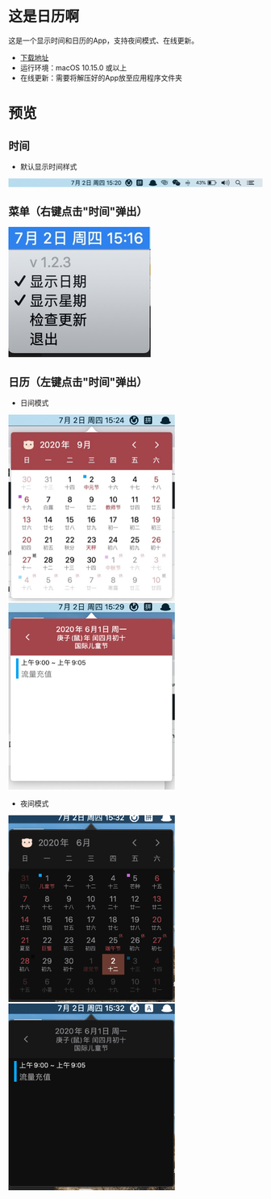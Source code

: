 # 这是日历啊
这是一个显示时间和日历的App，支持夜间模式、在线更新。
- [下载地址](https://github.com/ZzzM/LunarCalendar/releases/download/1.2.3/default.zip)
- 运行环境：macOS 10.15.0 或以上
- 在线更新：需要将解压好的App放至应用程序文件夹

# 预览
## 时间
- 默认显示时间样式
<img src="previews/date1.png">

## 菜单（右键点击"时间"弹出）

<img src="previews/date2.jpg">


## 日历（左键点击"时间"弹出）
- 日间模式

<img src="previews/cal1.png" height=370 width=330>
<img src="previews/cal2.png" height=370 width=330>

- 夜间模式

<img src="previews/cal1_dark.png" height=370 width=330>
<img src="previews/cal2_dark.png" height=370 width=330>